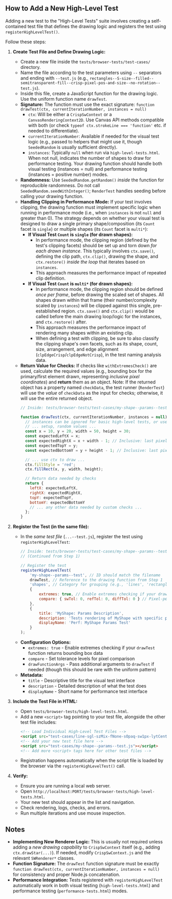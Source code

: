 ## How to Add a New High-Level Test

Adding a new test to the "High-Level Tests" suite involves creating a self-contained test file that defines the drawing logic and registers the test using `registerHighLevelTest()`.

Follow these steps:

1.  **Create Test File and Define Drawing Logic:**
    *   Create a new file inside the `tests/browser-tests/test-cases/` directory.
    *   Name the file according to the test parameters using `--` separators and ending with `--test.js` (e.g., `rectangles--S-size--filled--semitransparent-fill--crisp-pixel-pos-and-size--no-rotation--test.js`).
    *   Inside this file, create a JavaScript function for the drawing logic. Use the uniform function name `drawTest`.
    *   **Signature:** The function must use the exact signature:
        `function drawTest(ctx, currentIterationNumber, instances = null)`
        *   `ctx`: Will be either a `CrispSwContext` or a `CanvasRenderingContext2D`. Use Canvas API methods compatible with both (or check `typeof ctx.strokeLine === 'function'` etc. if needed to differentiate).
        *   `currentIterationNumber`: Available if needed for the visual test logic (e.g., passed to helpers that might use it, though `SeededRandom` is usually sufficient directly).
        *   `instances`: Typically `null` when run via `high-level-tests.html`. When not null, indicates the number of shapes to draw for performance testing. Your drawing function should handle both visual testing (instances = null) and performance testing (instances = positive number) modes.
    *   **Randomness:** Use `SeededRandom.getRandom()` *inside* the function for reproducible randomness. Do not call `SeededRandom.seedWithInteger()`; `RenderTest` handles seeding before calling your drawing function.
    *   **Handling Clipping in Performance Mode:** If your test involves clipping, the drawing function must implement specific logic when running in performance mode (i.e., when `instances` is not `null` and greater than 0). The strategy depends on whether your visual test is designed to draw a single primary shape/composition (its `Count` facet is `single`) or multiple shapes (its `Count` facet is `multi*`):
        *   **If Visual Test `Count` is `single` (for drawn shapes):**
            *   In performance mode, the clipping region (defined by the test's clipping facets) should be set up and torn down *for each drawn instance*. This typically involves `ctx.save()`, defining the clip path, `ctx.clip()`, drawing the shape, and `ctx.restore()` *inside the loop* that iterates based on `instances`.
            *   This approach measures the performance impact of repeated clip definition.
        *   **If Visual Test `Count` is `multi*` (for drawn shapes):**
            *   In performance mode, the clipping region should be defined *once per frame*, before drawing the scaled set of shapes. All shapes drawn within that frame (their number/complexity scaled by `instances`) will be clipped against this single, pre-established region. `ctx.save()` and `ctx.clip()` would be called before the main drawing loop/logic for the instances, and `ctx.restore()` after.
            *   This approach measures the performance impact of rendering many shapes within an existing clip.
            *   When defining a test with clipping, be sure to also classify the clipping shape's own facets, such as its shape, count, size, arrangement, and edge alignment (`clpEdgeCrisp`/`clpEdgeNotCrisp`), in the test naming analysis data.
    *   **Return Value for Checks:** If checks like `withExtremesCheck()` are used, calculate the required values (e.g., bounding box for the primary/first element drawn, representing *inclusive pixel coordinates*) and **return** them as an object. Note: If the returned object has a property named `checkData`, the test runner (`RenderTest`) will use the *value* of `checkData` as the input for checks; otherwise, it will use the entire returned object.
        ```javascript
        // Inside: tests/browser-tests/test-cases/my-shape--params--test.js

        function drawTest(ctx, currentIterationNumber, instances = null) {
          // instances can be ignored for basic high-level tests, or used to draw 1 shape if null.
          // ... setup, random values ...
          const x = 10, y = 20, width = 50, height = 30;
          const expectedLeftX = x;
          const expectedRightX = x + width - 1; // Inclusive: last pixel column covered by fillRect
          const expectedTopY = y;
          const expectedBottomY = y + height - 1; // Inclusive: last pixel row covered by fillRect

          // ... use ctx to draw ...
          ctx.fillStyle = 'red';
          ctx.fillRect(x, y, width, height);

          // Return data needed by checks
          return {
            leftX: expectedLeftX,
            rightX: expectedRightX,
            topY: expectedTopY,
            bottomY: expectedBottomY
            // ... any other data needed by custom checks ...
          };
        }
        ```

2.  **Register the Test (in the same file):**
    *   In the *same test file* (`...--test.js`), register the test using `registerHighLevelTest`:
        ```javascript
        // Inside: tests/browser-tests/test-cases/my-shape--params--test.js
        // (Continued from Step 1)

        // Register the test
        registerHighLevelTest(
            'my-shape--params--test', // ID should match the filename
            drawTest, // Reference to the drawing function from Step 1
            'shapes', // Category for grouping (e.g., 'lines', 'rectangles', 'circles', etc.)
            {
                extremes: true, // Enable extremes checking if your drawTest returns bounding box data
                compare: { swTol: 0, refTol: 0, diffTol: 0 } // Pixel-perfect comparison
            },
            {
                title: 'MyShape: Params Description',
                description: 'Tests rendering of MyShape with specific parameters using canvas code.',
                displayName: 'Perf: MyShape Params Test'
            }
        );
        ```
    *   **Configuration Options:**
        *   `extremes: true` - Enable extremes checking if your `drawTest` function returns bounding box data
        *   `compare` - Set tolerance levels for pixel comparison
        *   `drawFunctionArgs` - Pass additional arguments to `drawTest` if needed (though this should be rare with the uniform pattern)
    *   **Metadata:**
        *   `title` - Descriptive title for the visual test interface
        *   `description` - Detailed description of what the test does
        *   `displayName` - Short name for performance test interface

3.  **Include the Test File in HTML:**
    *   Open `tests/browser-tests/high-level-tests.html`.
    *   Add a new `<script>` tag pointing to your test file, alongside the other test file includes:
        ```html
        <!-- Load Individual High-Level Test Files -->
        <script src="test-cases/line-sgl-szMix-fNone-sOpaq-sw1px-lytCenter-edgeCrisp-ornVert-test.js"></script>
        <!-- Add your new test file here -->
        <script src="test-cases/my-shape--params--test.js"></script>
        <!-- Add more <script> tags here for other test files -->
        ```
    *   Registration happens automatically when the script file is loaded by the browser via the `registerHighLevelTest()` call.

4.  **Verify:**
    *   Ensure you are running a local web server.
    *   Open `http://localhost:PORT/tests/browser-tests/high-level-tests.html`.
    *   Your new test should appear in the list and navigation.
    *   Check rendering, logs, checks, and errors.
    *   Run multiple iterations and use mouse inspection.

## Notes

*   **Implementing New Renderer Logic:** This is usually not required unless adding a *new drawing capability* to `CrispSwContext` itself (e.g., adding `ctx.drawStar(...)`). If needed, modify `CrispSwContext.js` and the relevant `SWRenderer*` classes.
*   **Function Signature:** The `drawTest` function signature must be exactly `function drawTest(ctx, currentIterationNumber, instances = null)` for consistency and proper Node.js concatenation.
*   **Performance Integration:** Tests registered with `registerHighLevelTest` automatically work in both visual testing (`high-level-tests.html`) and performance testing (`performance-tests.html`) modes.
